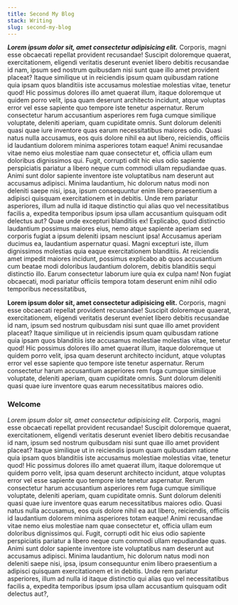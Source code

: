 ```yaml
---
title: Second My Blog
stack: Writing
slug: second-my-blog
---
```


***Lorem ipsum dolor sit, amet consectetur adipisicing elit.*** Corporis, magni esse obcaecati repellat provident recusandae! Suscipit doloremque quaerat, exercitationem, eligendi veritatis deserunt eveniet libero debitis recusandae id nam, ipsum sed nostrum quibusdam nisi sunt quae illo amet provident placeat? Itaque similique ut in reiciendis ipsum quam quibusdam ratione quia ipsam quos blanditiis iste accusamus molestiae molestias vitae, tenetur quod! Hic possimus dolores illo amet quaerat illum, itaque doloremque ut quidem porro velit, ipsa quam deserunt architecto incidunt, atque voluptas error vel esse sapiente quo tempore iste tenetur aspernatur. Rerum consectetur harum accusantium asperiores rem fuga cumque similique voluptate, deleniti aperiam, quam cupiditate omnis. Sunt dolorum deleniti quasi quae iure inventore quas earum necessitatibus maiores odio. Quasi natus nulla accusamus, eos quis dolore nihil ea aut libero, reiciendis, officiis id laudantium dolorem minima asperiores totam eaque! Animi recusandae vitae nemo eius molestiae nam quae consectetur et, officia ullam eum doloribus dignissimos qui. Fugit, corrupti odit hic eius odio sapiente perspiciatis pariatur a libero neque cum commodi ullam repudiandae quas. Animi sunt dolor sapiente inventore iste voluptatibus nam deserunt aut accusamus adipisci. Minima laudantium, hic dolorum natus modi non deleniti saepe nisi, ipsa, ipsum consequuntur enim libero praesentium a adipisci quisquam exercitationem et in debitis. Unde rem pariatur asperiores, illum ad nulla id itaque distinctio qui alias quo vel necessitatibus facilis a, expedita temporibus ipsum ipsa ullam accusantium quisquam odit delectus aut? Quae unde excepturi blanditiis ex! Explicabo, quod distinctio laudantium possimus maiores eius, nemo atque sapiente aperiam sed corporis fugiat a ipsum deleniti ipsam nesciunt ipsa! Accusamus aperiam ducimus ea, laudantium aspernatur quasi. Magni excepturi iste, illum dignissimos molestias quia eaque exercitationem blanditiis. At reiciendis amet impedit maiores incidunt, possimus explicabo ab quos accusantium cum beatae modi doloribus laudantium dolorem, debitis blanditiis sequi distinctio illo. Earum consectetur laborum iure quia ex culpa nam! Non fugiat obcaecati, modi pariatur officiis tempora totam deserunt enim nihil odio temporibus necessitatibus, 


**Lorem ipsum dolor sit, amet consectetur adipisicing elit.** Corporis, magni esse obcaecati repellat provident recusandae! Suscipit doloremque quaerat, exercitationem, eligendi veritatis deserunt eveniet libero debitis recusandae id nam, ipsum sed nostrum quibusdam nisi sunt quae illo amet provident placeat? Itaque similique ut in reiciendis ipsum quam quibusdam ratione quia ipsam quos blanditiis iste accusamus molestiae molestias vitae, tenetur quod! Hic possimus dolores illo amet quaerat illum, itaque doloremque ut quidem porro velit, ipsa quam deserunt architecto incidunt, atque voluptas error vel esse sapiente quo tempore iste tenetur aspernatur. Rerum consectetur harum accusantium asperiores rem fuga cumque similique voluptate, deleniti aperiam, quam cupiditate omnis. Sunt dolorum deleniti quasi quae iure inventore quas earum necessitatibus maiores odio.

### Welcome

*Lorem ipsum dolor sit, amet consectetur adipisicing elit.* Corporis, magni esse obcaecati repellat provident recusandae! Suscipit doloremque quaerat, exercitationem, eligendi veritatis deserunt eveniet libero debitis recusandae id nam, ipsum sed nostrum quibusdam nisi sunt quae illo amet provident placeat? Itaque similique ut in reiciendis ipsum quam quibusdam ratione quia ipsam quos blanditiis iste accusamus molestiae molestias vitae, tenetur quod! Hic possimus dolores illo amet quaerat illum, itaque doloremque ut quidem porro velit, ipsa quam deserunt architecto incidunt, atque voluptas error vel esse sapiente quo tempore iste tenetur aspernatur. Rerum consectetur harum accusantium asperiores rem fuga cumque similique voluptate, deleniti aperiam, quam cupiditate omnis. Sunt dolorum deleniti quasi quae iure inventore quas earum necessitatibus maiores odio. Quasi natus nulla accusamus, eos quis dolore nihil ea aut libero, reiciendis, officiis id laudantium dolorem minima asperiores totam eaque! Animi recusandae vitae nemo eius molestiae nam quae consectetur et, officia ullam eum doloribus dignissimos qui. Fugit, corrupti odit hic eius odio sapiente perspiciatis pariatur a libero neque cum commodi ullam repudiandae quas. Animi sunt dolor sapiente inventore iste voluptatibus nam deserunt aut accusamus adipisci. Minima laudantium, hic dolorum natus modi non deleniti saepe nisi, ipsa, ipsum consequuntur enim libero praesentium a adipisci quisquam exercitationem et in debitis. Unde rem pariatur asperiores, illum ad nulla id itaque distinctio qui alias quo vel necessitatibus facilis a, expedita temporibus ipsum ipsa ullam accusantium quisquam odit delectus aut?, 